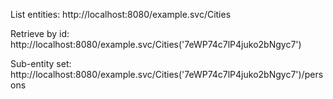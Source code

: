List entities:
http://localhost:8080/example.svc/Cities

Retrieve by id:
http://localhost:8080/example.svc/Cities('7eWP74c7lP4juko2bNgyc7')

Sub-entity set:
http://localhost:8080/example.svc/Cities('7eWP74c7lP4juko2bNgyc7')/persons
